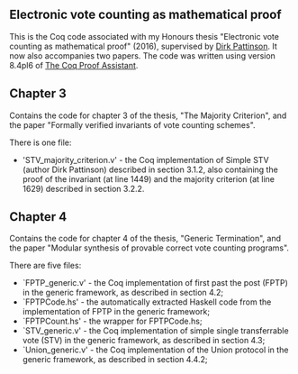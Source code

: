 Electronic vote counting as mathematical proof
------

This is the Coq code associated with my Honours thesis "Electronic vote counting as mathematical proof" (2016), supervised by [Dirk Pattinson](http://users.cecs.anu.edu.au/~dpattinson/index.html). It now also accompanies two papers. The code was written using version 8.4pl6 of [The Coq Proof Assistant](https://coq.inria.fr/coq-84).

Chapter 3
------
Contains the code for chapter 3 of the thesis, "The Majority Criterion", and the paper "Formally verified invariants of vote counting schemes". 

There is one file: 
   - 'STV_majority_criterion.v' - the Coq implementation of Simple STV (author Dirk Pattinson) described in section 3.1.2, also containing the proof of the invariant (at line 1449) and the majority criterion (at line 1629) described in section 3.2.2.

Chapter 4
------
Contains the code for chapter 4 of the thesis, "Generic Termination", and the paper "Modular synthesis of provable correct vote counting programs". 

There are five files:
  - `FPTP_generic.v' - the Coq implementation of first past the post (FPTP) in the generic framework, as described in section 4.2; 
  - `FPTPCode.hs' - the automatically extracted Haskell code from the implementation of FPTP in the generic framework;
  - `FPTPCount.hs' - the wrapper for FPTPCode.hs;
  - `STV_generic.v' - the Coq implementation of simple single transferrable vote (STV) in the generic framework, as described in section 4.3;
  - `Union_generic.v' - the Coq implementation of the Union protocol in the generic framework, as described in section 4.4.2;
 
